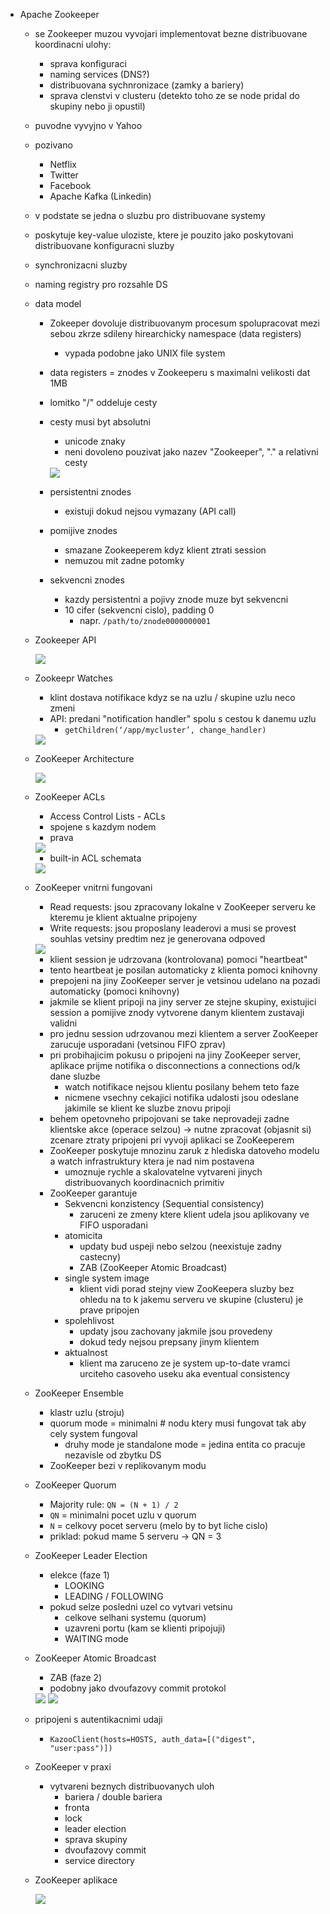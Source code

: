 - Apache Zookeeper
    - se Zookeeper muzou vyvojari implementovat bezne distribuovane koordinacni ulohy:
        - sprava konfiguraci
        - naming services (DNS?)
        - distribuovana sychnronizace (zamky a bariery)
        - sprava clenstvi v clusteru (detekto toho ze se node pridal do skupiny nebo ji opustil)
    - puvodne vyvyjno v Yahoo
    - pozivano
        - Netflix
        - Twitter
        - Facebook
        - Apache Kafka (Linkedin)
    - v podstate se jedna o sluzbu pro distribuovane systemy
    - poskytuje key-value uloziste, ktere je pouzito jako poskytovani distribuovane konfiguracni sluzby
    - synchronizacni sluzby
    - naming registry pro rozsahle DS
    
    - data model
        - Zokeeper dovoluje distribuovanym procesum spolupracovat mezi sebou zkrze sdileny hirearchicky namespace (data registers)
            - vypada podobne jako UNIX file system
        - data registers = znodes v Zookeeperu s maximalni velikosti dat 1MB
        - lomitko "/" oddeluje cesty
        - cesty musi byt absolutni
            - unicode znaky
            - neni dovoleno pouzivat jako nazev "Zookeeper", "." a relativni cesty

            <img src="../img/lecture-05/01.png">
    
        - persistentni znodes
            - existuji dokud nejsou vymazany (API call)
        - pomijive znodes
            - smazane Zookeeperem kdyz klient ztrati session
            - nemuzou mit zadne potomky
        - sekvencni znodes
            - kazdy persistentni a pojivy znode muze byt sekvencni
            - 10 cifer (sekvencni cislo), padding 0
                - napr. `/path/to/znode0000000001`

    - Zookeeper API

        <img src="../img/lecture-05/02.png">

    - Zookeepr Watches
        - klint dostava notifikace kdyz se na uzlu / skupine uzlu neco zmeni
        - API: predani "notification handler" spolu s cestou k danemu uzlu
            - `getChildren(‘/app/mycluster’, change_handler)`

        <img src="../img/lecture-05/03.png">

    - ZooKeeper Architecture
        
        <img src="../img/lecture-05/04.png">

    - ZooKeeper ACLs
        - Access Control Lists - ACLs
        - spojene s kazdym nodem
        - prava

        <img src="../img/lecture-05/05.png">

        - built-in ACL schemata

        <img src="../img/lecture-05/06.png">

    - ZooKeeper vnitrni fungovani
        - Read requests: jsou zpracovany lokalne v ZooKeeper serveru ke kteremu je klient aktualne pripojeny
        - Write requests: jsou proposlany leaderovi a musi se provest souhlas vetsiny predtim nez je generovana odpoved

        <img src="../img/lecture-05/07.png">

        - klient session je udrzovana (kontrolovana) pomoci "heartbeat"
        - tento heartbeat je posilan automaticky z klienta pomoci knihovny
        - prepojeni na jiny ZooKeeper server je vetsinou udelano na pozadi automaticky (pomoci knihovny)
        - jakmile se klient pripoji na jiny server ze stejne skupiny, existujici session a pomijive znody vytvorene danym klientem zustavaji validni
        - pro jednu session udrzovanou mezi klientem a server ZooKeeper zarucuje usporadani (vetsinou FIFO zprav)
        - pri probihajicim pokusu o pripojeni na jiny ZooKeeper server, aplikace prijme notifika o disconnections a connections od/k dane sluzbe
            - watch notifikace nejsou klientu posilany behem teto faze
            - nicmene vsechny cekajici notifika udalosti jsou odeslane jakimile se klient ke sluzbe znovu pripoji
        - behem opetovneho pripojovani se take neprovadeji zadne klientske akce (operace selzou) -> nutne zpracovat (objasnit si) zcenare ztraty pripojeni pri vyvoji aplikaci se ZooKeeperem
        - ZooKeeper poskytuje mnozinu zaruk z hlediska datoveho modelu a watch infrastruktury ktera je nad nim postavena
            - umoznuje rychle a skalovatelne vytvareni jinych distribuovanych koordinacnich primitiv
        - ZooKeeper garantuje
            - Sekvencni konzistency (Sequential consistency)
                - zaruceni ze zmeny ktere klient udela jsou aplikovany ve FIFO usporadani
            - atomicita
                - updaty bud uspeji nebo selzou (neexistuje zadny castecny)
                - ZAB (ZooKeeper Atomic Broadcast)
            - single system image
                - klient vidi porad stejny view ZooKeepera sluzby bez ohledu na to k jakemu serveru ve skupine (clusteru) je prave pripojen
            - spolehlivost
                - updaty jsou zachovany jakmile jsou provedeny
                - dokud tedy nejsou prepsany jinym klientem
            - aktualnost
                - klient ma zaruceno ze je system up-to-date vramci urciteho casoveho useku aka eventual consistency
    
    - ZooKeeper Ensemble
        - klastr uzlu (stroju) 
        - quorum mode = minimalni # nodu ktery musi fungovat tak aby cely system fungoval
            - druhy mode je standalone mode = jedina entita co pracuje nezavisle od zbytku DS
        - ZooKeeper bezi v replikovanym modu

    - ZooKeeper Quorum
        - Majority rule: `QN = (N + 1) / 2`
        - `QN` = minimalni pocet uzlu v quorum
        - `N` = celkovy pocet serveru (melo by to byt liche cislo)
        - priklad: pokud mame 5 serveru -> QN = 3

    - ZooKeeper Leader Election
        - elekce (faze 1)
            - LOOKING
            - LEADING / FOLLOWING
        - pokud selze posledni uzel co vytvari vetsinu
            - celkove selhani systemu (quorum)
            - uzavreni portu (kam se klienti pripojuji)
            - WAITING mode

    - ZooKeeper Atomic Broadcast
        - ZAB (faze 2)
        - podobny jako dvoufazovy commit protokol

        <img src="../img/lecture-05/08.png">

        <img src="../img/lecture-05/09.png">

    - pripojeni s autentikacnimi udaji
        - `KazooClient(hosts=HOSTS, auth_data=[("digest", "user:pass")])`

    - ZooKeeper v praxi
        - vytvareni beznych distribuovanych uloh
            - bariera / double bariera
            - fronta
            - lock
            - leader election
            - sprava skupiny
            - dvoufazovy commit
            - service directory

    - ZooKeeper aplikace

        <img src="../img/lecture-05/10.png">